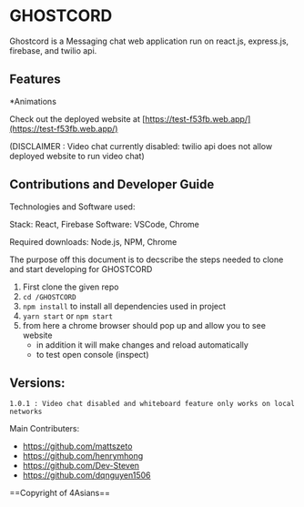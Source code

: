 # GHOSTCORD

Ghostcord is a Messaging chat web application run on react.js, express.js, firebase, and twilio api. 

## Features

*Animations

Check out the deployed website at [https://test-f53fb.web.app/](https://test-f53fb.web.app/)

(DISCLAIMER : Video chat currently disabled: twilio api does not allow deployed website to run video chat)

## Contributions and Developer Guide

Technologies and Software used:

Stack: React, Firebase
Software: VSCode, Chrome

Required downloads: Node.js, NPM, Chrome

The purpose off this document is to decscribe the steps needed to clone
and start developing for GHOSTCORD

1. First clone the given repo 
2. `cd /GHOSTCORD`
3. `npm install` to install all dependencies used in project
5. `yarn start` or `npm start`
6. from here a chrome browser should pop up and allow you to see website
    - in addition it will make changes and reload automatically
    - to test open console (inspect)


## Versions:

    1.0.1 : Video chat disabled and whiteboard feature only works on local networks
    
    
Main Contributers:
- https://github.com/mattszeto
- https://github.com/henrymhong
- https://github.com/Dev-Steven
- https://github.com/dqnguyen1506

==Copyright of 4Asians==

